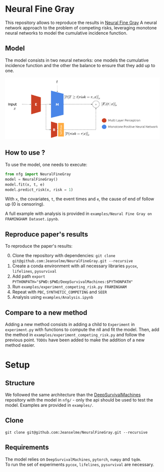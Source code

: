 # Neural Fine Gray
This repository allows to reproduce the results in [Neural Fine Gray](https://arxiv.org/abs/2305.06703)
A neural network approach to the problem of competing risks, leveraging monotone neural networks to model the cumulative incidence function.

## Model
The model consists in two neural networks: one models the cumulative incidence function and the other the balance to ensure that they add up to one.

![Model](./images/nfg.png)

## How to use ?
To use the model, one needs to execute:
```python
from nfg import NeuralFineGray
model = NeuralFineGray()
model.fit(x, t, e)
model.predict_risk(x, risk = 1)
```
With `x`, the covariates, `t`, the event times and `e`, the cause of end of follow up (0 is censoring).

A full example with analysis is provided in `examples/Neural Fine Gray on FRAMINGHAM Dataset.ipynb`.
## Reproduce paper's results
To reproduce the paper's results:

0. Clone the repository with dependencies: `git clone git@github.com:Jeanselme/NeuralFineGray.git --recursive`
1. Create a conda environment with all necessary libraries `pycox`, `lifelines`, `pysurvival`
2. Add path `export PYTHONPATH="$PWD:$PWD/DeepSurvivalMachines:$PYTHONPATH"`
3. Run `examples/experiment_competing_risk.py FRAMINGHAM`
4. Repeat with `PBC`, `SYNTHETIC_COMPETING` and `SEER`
5. Analysis using `examples/Analysis.ipynb`

## Compare to a new method
Adding a new method consists in adding a child to `Experiment` in `experiment.py` with functions to compute the nll and fit the model.
Then, add the method in `examples/experiment_competing_risk.py` and follow the previous point. 
`TODOs` have been added to make the addition of a new method easier.

# Setup
## Structure
We followed the same architecture than the [DeepSurvivalMachines](https://github.com/autonlab/DeepSurvivalMachines) repository with the model in `nfg/` - only the api should be used to test the model. Examples are provided in `examples/`. 

## Clone
```
git clone git@github.com:Jeanselme/NeuralFineGray.git --recursive
```

## Requirements
The model relies on `DeepSurvivalMachines`, `pytorch`, `numpy` and `tqdm`.  
To run the set of experiments `pycox`, `lifelines`, `pysurvival` are necessary.
